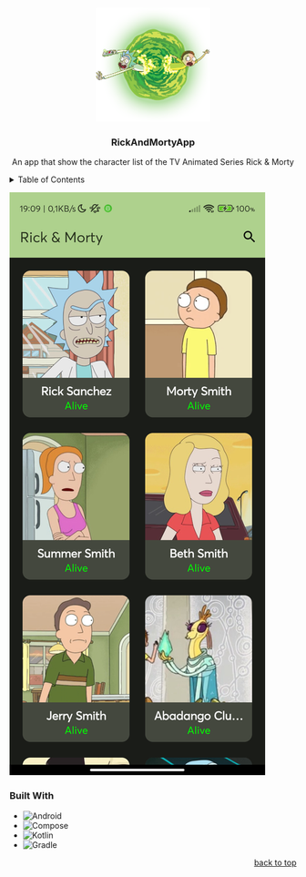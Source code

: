 <a name="readme-top"></a>


<!-- PROJECT LOGO -->
<br />
<div align="center">
  <a>
    <img src="app/src/main/res/drawable/background_episode.webp" alt="Logo" width="200" height="200">
  </a>

  <h3 align="center">RickAndMortyApp</h3>

  <p align="center">
    An app that show the character list of the TV Animated Series Rick & Morty
    <br />
  </p>
</div>



<!-- TABLE OF CONTENTS -->
<details>
  <summary>Table of Contents</summary>
    <ul>
        <li><a href="#built-with">Built With</a></li>
    </ul>
</details>

[![Main Screen][product-screenshot]](https://rickandmortyapi.com)

### Built With
* ![Android][Android]
* ![Compose](https://img.shields.io/badge/JetPack%20Compose-8A2BE2)
* ![Kotlin][Kotlin]
* ![Gradle][Gradle]
  
<p align="right"><a href="#readme-top">back to top</a></p>

<!-- MARKDOWN LINKS & IMAGES -->
<!-- https://www.markdownguide.org/basic-syntax/#reference-style-links -->
[linkedin-url]: https://linkedin.com/in/linkedin_username
[product-screenshot]: product_screenshot.png
[Android]: https://img.shields.io/badge/Android-0769AD?style=for-the-badge&logo=android&logoColor=white
[Kotlin]: https://img.shields.io/badge/kotlin-%237F52FF.svg?style=for-the-badge&logo=kotlin&logoColor=white
[Gradle]: https://img.shields.io/badge/Gradle-02303A.svg?style=for-the-badge&logo=Gradle&logoColor=white
